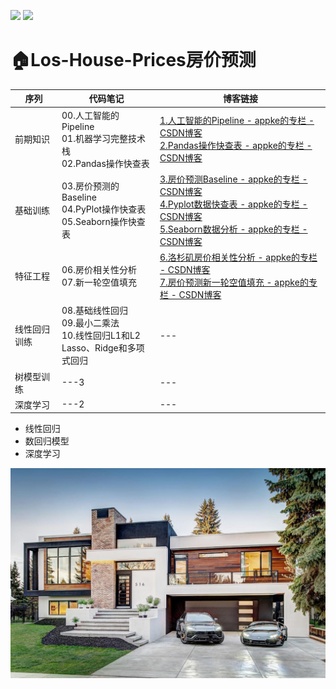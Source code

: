 <a href="https://blog.csdn.net/oppo603"><img src="https://img.shields.io/badge/CSDN-@appke__-666.svg?style=flat&colorA=red"></a>&nbsp;<a href="https://www.jianshu.com/u/4dc749fdfbb7"><img src="https://img.shields.io/badge/%E7%AE%80%E4%B9%A6-@geekAppke-b561fe.svg?style=flat&colorA=ed6f59"></a>


# 🏠Los-House-Prices房价预测

序列|代码笔记|博客链接
---|---|---
前期知识|00.人工智能的Pipeline<br>01.机器学习完整技术栈<br>02.Pandas操作快查表|[1.人工智能的Pipeline - appke的专栏 - CSDN博客](https://blog.csdn.net/oppo603/article/details/100133241)<br>[2.Pandas操作快查表 - appke的专栏 - CSDN博客](https://blog.csdn.net/oppo603/article/details/100133269)
基础训练|03.房价预测的Baseline<br>04.PyPlot操作快查表<br>05.Seaborn操作快查表|[3.房价预测Baseline - appke的专栏 - CSDN博客](https://blog.csdn.net/oppo603/article/details/100133613)<br>[4.Pyplot数据快查表 - appke的专栏 - CSDN博客](https://blog.csdn.net/oppo603/article/details/100154633)<br>[5.Seaborn数据分析 - appke的专栏 - CSDN博客](https://blog.csdn.net/oppo603/article/details/100555390)
特征工程|06.房价相关性分析<br>07.新一轮空值填充|[6.洛杉矶房价相关性分析 - appke的专栏 - CSDN博客](https://blog.csdn.net/oppo603/article/details/100555905)<br>[7.房价预测新一轮空值填充 - appke的专栏 - CSDN博客](https://blog.csdn.net/oppo603/article/details/100561324)
线性回归训练|08.基础线性回归<br>09.最小二乘法<br>10.线性回归L1和L2<br>Lasso、Ridge和多项式回归|---
树模型训练|---3|---
深度学习|---2|---





- 线性回归
- 数回归模型
- 深度学习






![](images/los-house.jpg)

